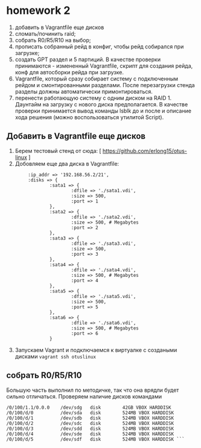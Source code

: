 # homework 2
1. добавить в Vagrantfile еще дисков
2. сломать/починить raid;
3. собрать R0/R5/R10 на выбор;
4. прописать собранный рейд в конфиг, чтобы рейд собирался при загрузке;
5. создать GPT раздел и 5 партиций. В качестве проверки принимаются - измененный Vagrantfile, скрипт для создания рейда, конф для автосборки рейда при загрузке.
6. Vagrantfile, который сразу собирает систему с подключенным рейдом и смонтированными разделами. После перезагрузки стенда разделы должны автоматически примонтироваться.
7. перенести работающую систему с одним диском на RAID 1. Даунтайм на загрузку с нового диска предполагается. В качестве проверки принимается вывод команды lsblk до и после и описание хода решения (можно воспользоваться утилитой Script).

## Добавить в Vagrantfile еще дисков

1. Берем тестовый стенд от сюда: [ https://github.com/erlong15/otus-linux ]
2. Добовляем еще два диска в Vagrantfile:
```  :box_name => "centos/7",
        :ip_addr => '192.168.56.2/21',
        :disks => {
                :sata1 => {
                        :dfile => './sata1.vdi',
                        :size => 500,
                        :port => 1
                },
                :sata2 => {
                        :dfile => './sata2.vdi',
                        :size => 500, # Megabytes
                        :port => 2
                },
                :sata3 => {
                        :dfile => './sata3.vdi',
                        :size => 500,
                        :port => 3
                },
                :sata4 => {
                        :dfile => './sata4.vdi',
                        :size => 500, # Megabytes
                        :port => 4
                },
                :sata5 => {
                        :dfile => './sata5.vdi',
                        :size => 500,
                        :port => 5
                },
                :sata6 => {
                        :dfile => './sata6.vdi',
                        :size => 500, # Megabytes
                        :port => 6
                }
```
3. Запускаем Vagrant и подключаемся к виртуалке с создаными дисками
   ``` vagrant ssh otuslinux ```
   
## собрать R0/R5/R10

 Большую часть выполнил по методичке, так что она врядли будет сильно отличаться.
 Проверяем наличие дисков командами
 ``` [root@otuslinux mdadm]#  sudo lshw -short | grep disk
/0/100/1.1/0.0.0    /dev/sdg   disk        42GB VBOX HARDDISK
/0/100/d/0          /dev/sda   disk        524MB VBOX HARDDISK
/0/100/d/1          /dev/sdb   disk        524MB VBOX HARDDISK
/0/100/d/2          /dev/sdc   disk        524MB VBOX HARDDISK
/0/100/d/3          /dev/sdd   disk        524MB VBOX HARDDISK
/0/100/d/4          /dev/sde   disk        524MB VBOX HARDDISK
/0/100/d/5          /dev/sdf   disk        524MB VBOX HARDDISK ```
